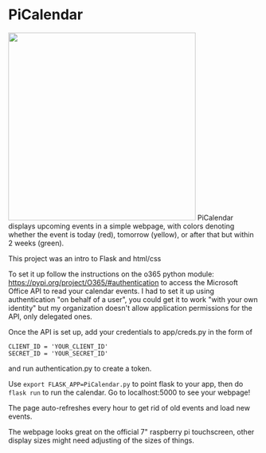 # PiCalendar

<img src="https://i.imgur.com/L3OlWdY.png" width="376">
PiCalendar displays upcoming events in a simple webpage, with colors denoting whether the event is today (red), tomorrow (yellow), or after that but within 2 weeks (green).

This project was an intro to Flask and html/css

To set it up follow the instructions on the o365 python module: https://pypi.org/project/O365/#authentication to access the Microsoft Office API to read your calendar events. I had to set it up using authentication "on behalf of a user", you could get it to work "with your own identity" but my organization doesn't allow application permissions for the API, only delegated ones.

Once the API is set up, add your credentials to app/creds.py in the form of

```
CLIENT_ID = 'YOUR_CLIENT_ID'
SECRET_ID = 'YOUR_SECRET_ID'
```

and run authentication.py to create a token.

Use `export FLASK_APP=PiCalendar.py` to point flask to your app, then do `flask run` to run the calendar. Go to localhost:5000 to see your webpage!

The page auto-refreshes every hour to get rid of old events and load new events.

The webpage looks great on the official 7" raspberry pi touchscreen, other display sizes might need adjusting of the sizes of things.
